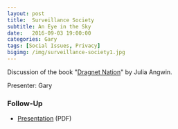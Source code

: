 ```yaml
---
layout: post
title:  Surveillance Society
subtitle: An Eye in the Sky
date:   2016-09-03 19:00:00
categories: Gary
tags: [Social Issues, Privacy]
bigimg: /img/surveillance-society1.jpg
---
```


Discussion of the book "[Dragnet Nation](https://www.amazon.com/Dragnet-Nation-Security-Relentless-Surveillance/dp/B01LTHXKEU)" by Julia Angwin.

Presenter: Gary

### Follow-Up

* [Presentation](/assets/present/2016/surveillance-society.pdf) (PDF)
